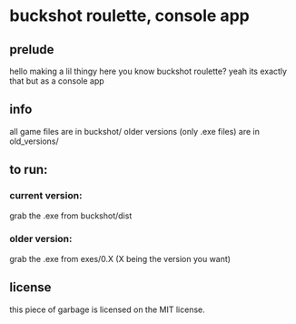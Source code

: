# buckshot roulette, console app

## prelude

hello
making a lil thingy here
you know buckshot roulette?
yeah
its exactly that
but as a console app

## info

all game files are in buckshot/
older versions (only .exe files) are in old_versions/

## to run:

### current version:

grab the .exe from buckshot/dist

### older version:

grab the .exe from exes/0.X (X being the version you want)

## license

this piece of garbage is licensed on the MIT license.
